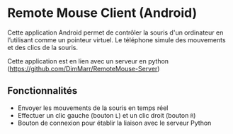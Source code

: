 
# Remote Mouse Client (Android)

Cette application Android permet de contrôler la souris d'un ordinateur en l’utilisant comme un pointeur virtuel. 
Le téléphone simule des mouvements et des clics de la souris.

Cette application est en lien avec un serveur en python (https://github.com/DimMarr/RemoteMouse-Server)
## Fonctionnalités

- Envoyer les mouvements de la souris en temps réel
- Effectuer un clic gauche (bouton `L`) et un clic droit (bouton `R`)
- Bouton de connexion pour établir la liaison avec le serveur Python
